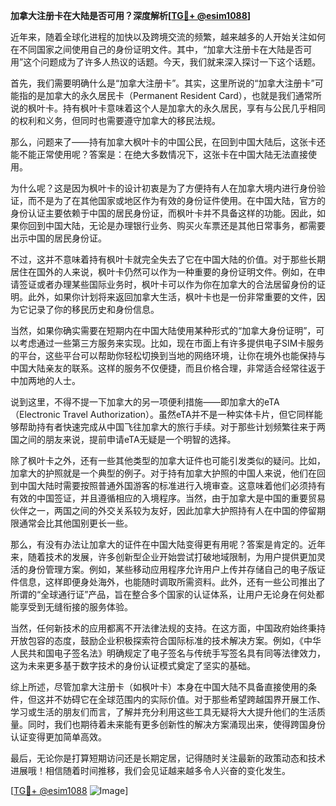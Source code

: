 **加拿大注册卡在大陆是否可用？深度解析[[TG💪+ @esim1088](https://t.me/s/esim1088)]**

近年来，随着全球化进程的加快以及跨境交流的频繁，越来越多的人开始关注如何在不同国家之间使用自己的身份证明文件。其中，“加拿大注册卡在大陆是否可用”这个问题成为了许多人热议的话题。今天，我们就来深入探讨一下这个话题。

首先，我们需要明确什么是“加拿大注册卡”。其实，这里所说的“加拿大注册卡”可能指的是加拿大的永久居民卡（Permanent Resident Card），也就是我们通常所说的枫叶卡。持有枫叶卡意味着这个人是加拿大的永久居民，享有与公民几乎相同的权利和义务，但同时也需要遵守加拿大的移民法规。

那么，问题来了——持有加拿大枫叶卡的中国公民，在回到中国大陆后，这张卡还能不能正常使用呢？答案是：在绝大多数情况下，这张卡在中国大陆无法直接使用。

为什么呢？这是因为枫叶卡的设计初衷是为了方便持有人在加拿大境内进行身份验证，而不是为了在其他国家或地区作为有效的身份证件使用。在中国大陆，官方的身份认证主要依赖于中国的居民身份证，而枫叶卡并不具备这样的功能。因此，如果你回到中国大陆，无论是办理银行业务、购买火车票还是其他日常事务，都需要出示中国的居民身份证。

不过，这并不意味着持有枫叶卡就完全失去了它在中国大陆的价值。对于那些长期居住在国外的人来说，枫叶卡仍然可以作为一种重要的身份证明文件。例如，在申请签证或者办理某些国际业务时，枫叶卡可以作为你在加拿大的合法居留身份的证明。此外，如果你计划将来返回加拿大生活，枫叶卡也是一份非常重要的文件，因为它记录了你的移民历史和身份信息。

当然，如果你确实需要在短期内在中国大陆使用某种形式的“加拿大身份证明”，可以考虑通过一些第三方服务来实现。比如，现在市面上有许多提供电子SIM卡服务的平台，这些平台可以帮助你轻松切换到当地的网络环境，让你在境外也能保持与中国大陆亲友的联系。这样的服务不仅便捷，而且价格合理，非常适合经常往返于中加两地的人士。

说到这里，不得不提一下加拿大的另一项便利措施——即加拿大的eTA（Electronic Travel Authorization）。虽然eTA并不是一种实体卡片，但它同样能够帮助持有者快速完成从中国飞往加拿大的旅行手续。对于那些计划频繁往来于两国之间的朋友来说，提前申请eTA无疑是一个明智的选择。

除了枫叶卡之外，还有一些其他类型的加拿大证件也可能引发类似的疑问。比如，加拿大的护照就是一个典型的例子。对于持有加拿大护照的中国人来说，他们在回到中国大陆时需要按照普通外国游客的标准进行入境审查。这意味着他们必须持有有效的中国签证，并且遵循相应的入境程序。当然，由于加拿大是中国的重要贸易伙伴之一，两国之间的外交关系较为友好，因此加拿大护照持有人在中国的停留期限通常会比其他国别更长一些。

那么，有没有办法让加拿大的证件在中国大陆变得更有用呢？答案是肯定的。近年来，随着技术的发展，许多创新型企业开始尝试打破地域限制，为用户提供更加灵活的身份管理方案。例如，某些移动应用程序允许用户上传并存储自己的电子版证件信息，这样即便身处海外，也能随时调取所需资料。此外，还有一些公司推出了所谓的“全球通行证”产品，旨在整合多个国家的认证体系，让用户无论身在何处都能享受到无缝衔接的服务体验。

当然，任何新技术的应用都离不开法律法规的支持。在这方面，中国政府始终秉持开放包容的态度，鼓励企业积极探索符合国际标准的技术解决方案。例如，《中华人民共和国电子签名法》明确规定了电子签名与传统手写签名具有同等法律效力，这为未来更多基于数字技术的身份认证模式奠定了坚实的基础。

综上所述，尽管加拿大注册卡（如枫叶卡）本身在中国大陆不具备直接使用的条件，但这并不妨碍它在全球范围内的实际价值。对于那些希望跨越国界开展工作、学习或生活的朋友们而言，了解并充分利用这些工具无疑将大大提升他们的生活质量。同时，我们也期待着未来能有更多创新性的解决方案涌现出来，使得跨国身份认证变得更加简单高效。

最后，无论你是打算短期访问还是长期定居，记得随时关注最新的政策动态和技术进展哦！相信随着时间推移，我们会见证越来越多令人兴奋的变化发生。

[[TG💪+ @esim1088](https://t.me/s/esim1088) ![Image](https://i.postimg.cc/4NQfJmqS/Snipaste-2025-05-13-00-14-12.png)]